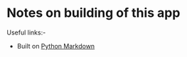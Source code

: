 # Notes on building of this app

Useful links:-

* Built on [Python Markdown](https://python-markdown.github.io/)
